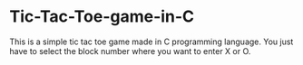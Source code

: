 # Tic-Tac-Toe-game-in-C
This is a simple tic tac toe game made in C programming language.
You just have to select the block number where you want to enter X or O.
